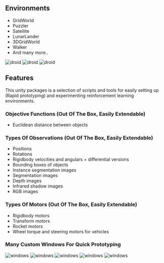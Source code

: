 
## Environments
- GridWorld
- Puzzler
- Satellite
- LunarLander
- 3DGridWorld
- Walker
- And many more..

![droid](GithubAssets/images/3Dgridworld.png)
![droid](GithubAssets/images/lunarlander.png)
![droid](GithubAssets/images/walker.png)

## Features
This unity packages is a selection of scripts and tools for easily setting up (Rapid prototyping) and experimenting reinforcement learning environments.

### Objective Functions (Out Of The Box, Easily Extendable)
- Euclidean distance between objects

### Types Of Observations (Out Of The Box, Easily Extendable)
- Positions
- Rotations
- Rigidbody velocities and angulars + differential versions
- Bounding boxes of objects
- Instance segmentation images
- Segmentation images
- Depth images
- Infrared shadow images
- RGB images

### Types Of Motors (Out Of The Box, Easily Extendable)

- Rigidbody motors
- Transform motors
- Rocket motors
- Wheel torque and steering motors for vehicles

### Many Custom Windows For Quick Prototyping
![windows](GithubAssets/images/neo_sync.png)
![windows](GithubAssets/images/neo_segment.png)
![windows](GithubAssets/images/neo_tex.png)
![windows](GithubAssets/images/neo_debug.png)
![windows](GithubAssets/images/neo_env.png)
